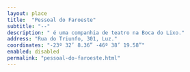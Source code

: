 ```yaml
---
layout: place
title:  "Pessoal do Faroeste"
subtitle: "--"
description: " é uma companhia de teatro na Boca do Lixo."
address: "Rua do Triunfo, 301, Luz."
coordinates: "-23º 32’ 8.36” -46º 38’ 19.58”"
enabled: disabled
permalink: "pessoal-do-faroeste.html"
---
```

